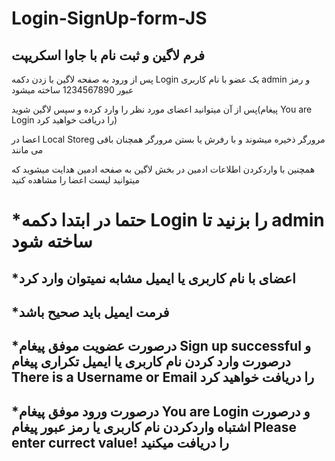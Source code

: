 # Login-SignUp-form-JS
فرم لاگین و ثبت نام با جاوا  اسکریپت
--------------------------------------
پس از ورود به صفحه لاگین با زدن دکمه Login یک عضو با نام کاربری admin و رمز عبور 1234567890 ساخته میشود

پس از آن میتوانید اعضای مورد نظر را وارد کرده و سپس لاگین شوید(پیغام You are Login را دریافت خواهید کرد)

اعضا در Local Storeg مرورگر ذخیره میشوند و با رفرش یا بستن مرورگر همچنان باقی می مانند

همچنین با واردکردن اطلاعات ادمین در بخش لاگین به صفحه ادمین هدایت میشوید که میتوانید لیست اعضا را مشاهده کنید

*حتما در ابتدا دکمه Login را بزنید تا admin ساخته شود
=============================
*اعضای با نام کاربری یا ایمیل مشابه نمیتوان وارد کرد
----------------------------
*فرمت ایمیل باید صحیح باشد
------------------------------
*درصورت عضویت موفق پیغام Sign up successful و درصورت وارد کردن نام کاربری یا ایمیل تکراری پیغام There is a Username or Email را دریافت خواهید کرد
-----------------------------
*درصورت ورود موفق پیغام You are Login و درصورت اشتباه واردکردن نام کاربری یا رمز عبور پیغام Please enter currect value! را دریافت میکنید
-------------------------------
